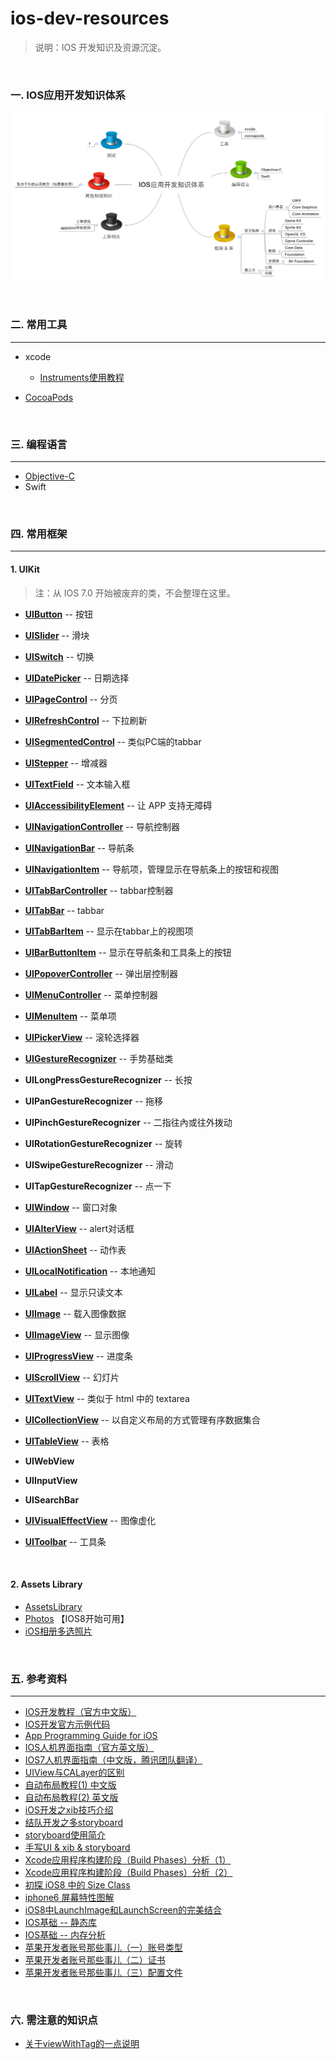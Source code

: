 ios-dev-resources
=================

> 说明：IOS 开发知识及资源沉淀。

<br>

### 一. IOS应用开发知识体系

![IOS应用开发知识体系](resources/IOS应用开发知识体系.png)

<br>

### 二. 常用工具
***

* xcode
	* [Instruments使用教程](http://blog.csdn.net/toss156/article/details/7579294)

* [CocoaPods](http://cocoapods.org/)

<br>

### 三. 编程语言
***

* [Objective-C](oc.md)
* Swift

<br>

### 四. 常用框架
***

#### **1. UIKit**

> 注：从 IOS 7.0 开始被废弃的类，不会整理在这里。

* **[UIButton](UIKit/UIButton/readme.md)** -- 按钮

* **[UISlider](UIKit/UISlider/readme.md)** -- 滑块

* **[UISwitch](UIKit/UISwitch/readme.md)** -- 切换

* **[UIDatePicker](UIKit/UIDatePicker/readme.md)** -- 日期选择

* **[UIPageControl](UIKit/UIPageControl/readme.md)** -- 分页

* **[UIRefreshControl](UIKit/UIRefreshControl/readme.md)** -- 下拉刷新

* **[UISegmentedControl](UIKit/UISegmentedControl/readme.md)** -- 类似PC端的tabbar

* **[UIStepper](UIKit/UIStepper/readme.md)** -- 增减器

* **[UITextField](UIKit/UITextField/readme.md)** -- 文本输入框

* **[UIAccessibilityElement](UIKit/UIAccessibilityElement/readme.md)** -- 让 APP 支持无障碍

* **[UINavigationController](UIKit/UINavigationController/readme.md)** -- 导航控制器

* **[UINavigationBar](UIKit/UINavigationBar/readme.md)** -- 导航条

* **[UINavigationItem](UIKit/UINavigationItem/readme.md)** -- 导航项，管理显示在导航条上的按钮和视图

* **[UITabBarController](UIKit/UITabBarController/readme.md)** -- tabbar控制器

* **[UITabBar](UIKit/UITabBar/readme.md)** -- tabbar

* **[UITabBarItem](UIKit/UITabBar/readme.md)** -- 显示在tabbar上的视图项

* **[UIBarButtonItem](UIKit/UIBarButtonItem/readme.md)** -- 显示在导航条和工具条上的按钮

* **[UIPopoverController](UIKit/UIPopoverController/readme.md)** -- 弹出层控制器

* **[UIMenuController](UIKit/IMenuController/readme.md)** -- 菜单控制器

* **[UIMenuItem](UIKit/UIMenuItem/readme.md)** -- 菜单项

* **[UIPickerView](UIKit/UIPickerView/readme.md)** -- 滚轮选择器

* **[UIGestureRecognizer](UIKit/UIGestureRecognizer/readme.md)** -- 手势基础类

* **UILongPressGestureRecognizer** -- 长按

* **UIPanGestureRecognizer** -- 拖移

* **UIPinchGestureRecognizer** -- 二指往內或往外拨动

* **UIRotationGestureRecognizer** -- 旋转

* **UISwipeGestureRecognizer** -- 滑动

* **UITapGestureRecognizer** -- 点一下

* **[UIWindow](UIKit/UIWindow/readme.md)** -- 窗口对象

* **[UIAlterView](UIKit/UIAlertView/readme.md)** -- alert对话框

* **[UIActionSheet](UIKit/UIActionSheet/readme.md)** -- 动作表

* **[UILocalNotification](UIKit/UILocalNotification/readme.md)** -- 本地通知

* **[UILabel](UIKit/UILabel/readme.md)** -- 显示只读文本

* **[UIImage](UIKit/UIImage/readme.md)** -- 载入图像数据

* **[UIImageView](UIKit/UIImageView/readme.md)** -- 显示图像

* **[UIProgressView](UIKit/UIProgressView/readme.md)** -- 进度条

* **[UIScrollView](UIKit/UIScrollView/readme.md)** -- 幻灯片

* **[UITextView](UIKit/UITextView/readme.md)** -- 类似于 html 中的 textarea

* **[UICollectionView](UIKit/UICollectionView/readme.md)** -- 以自定义布局的方式管理有序数据集合

* **[UITableView](UIKit/UITableView/readme.md)** -- 表格

* **UIWebView**

* **UIInputView**

* **UISearchBar**

* **[UIVisualEffectView](UIKit/UIVisualEffectView/readme.md)** -- 图像虚化

* **[UIToolbar](UIKit/UIToolbar/readme.md)** -- 工具条

<br>

#### **2. Assets Library**

* [AssetsLibrary](https://developer.apple.com/library/ios/documentation/AssetsLibrary/Reference/AssetsLibraryFramework/index.html)
* [Photos](https://developer.apple.com/library/ios/documentation/Photos/Reference/Photos_Framework/index.html#//apple_ref/doc/uid/TP40014408) 【IOS8开始可用】
* [iOS相册多选照片](http://www.iphonetrain.com/blog_info/68.html)

<br>

### 五. 参考资料
***

* [IOS开发教程（官方中文版）](https://developer.apple.com/LIBRARY/ios/referencelibrary/GettingStarted/RoadMapiOSCh/FirstTutorial.html#//apple_ref/doc/uid/TP40012668-CH3-SW1)
* [IOS开发官方示例代码](https://developer.apple.com/library/ios/navigation/#section=Resource%20Types&topic=Sample%20Code)
* [App Programming Guide for iOS](https://developer.apple.com/library/ios/documentation/iPhone/Conceptual/iPhoneOSProgrammingGuide/Introduction/Introduction.html#//apple_ref/doc/uid/TP40007072)
* [IOS人机界面指南（官方英文版）](https://developer.apple.com/library/ios/documentation/UserExperience/Conceptual/MobileHIG/IconMatrix.html#//apple_ref/doc/uid/TP40006556-CH27-SW1)
* [IOS7人机界面指南（中文版，腾讯团队翻译）](http://isux.tencent.com/ios-human-interface-guidelines-ui-design-basics-ios7.html)
* [UIView与CALayer的区别](http://blog.csdn.net/weiwangchao_/article/details/7771538)
* [自动布局教程(1) 中文版](http://www.cocoachina.com/industry/20131203/7462.html)
* [自动布局教程(2) 英文版](http://www.raywenderlich.com/50319/beginning-auto-layout-tutorial-in-ios-7-part-2)
* [iOS开发之xib技巧介绍](http://www.cocoachina.com/industry/20140529/8603.html)
* [结队开发之多storyboard](http://www.cocoachina.com/industry/20140530/8620.html)
* [storyboard使用简介](http://www.cocoachina.com/industry/20131213/7537.html)
* [手写UI & xib & storyboard](http://www.cocoachina.com/industry/20140102/7640.html)
* [Xcode应用程序构建阶段（Build Phases）分析（1）](http://www.entlib.net/?p=1645)
* [Xcode应用程序构建阶段（Build Phases）分析（2）](http://www.entlib.net/?p=1654)
* [初探 iOS8 中的 Size Class](http://blog.csdn.net/pleasecallmewhy/article/details/39295327)
* [iphone6 屏幕特性图解](http://www.paintcodeapp.com/news/iphone-6-screens-demystified)
* [iOS8中LaunchImage和LaunchScreen的完美结合](http://www.simpleapples.com/2014/10/launchsreen-and-launchimage/)
* [IOS基础 -- 静态库](http://www.cnblogs.com/monicaios/p/3539920.html)
* [IOS基础 -- 内存分析](http://www.cnblogs.com/monicaios/p/3541095.html)
* [苹果开发者账号那些事儿（一）账号类型](http://ryantang.me/blog/2013/08/28/apple-account-1/)
* [苹果开发者账号那些事儿（二）证书](http://ryantang.me/blog/2013/09/03/apple-account-2/)
* [苹果开发者账号那些事儿（三）配置文件](http://ryantang.me/blog/2013/11/28/apple-account-3/)


<br>

### 六. 需注意的知识点

* [关于viewWithTag的一点说明](http://blog.csdn.net/smking/article/details/8590547)